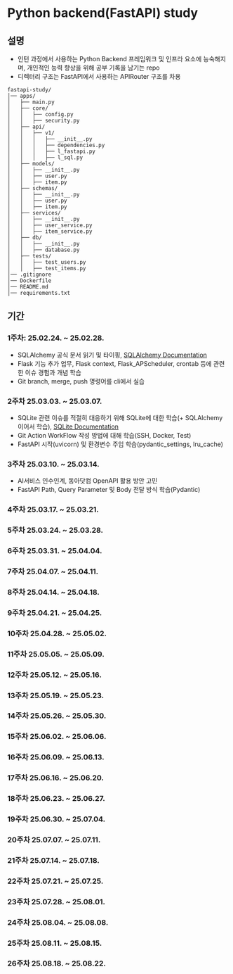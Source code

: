 # Python backend(FastAPI) study

## 설명
- 인턴 과정에서 사용하는 Python Backend 프레임워크 및 인프라 요소에 능숙해지며, 개인적인 능력 향상을 위해 공부 기록을 남기는 repo
- 디렉터리 구조는 FastAPI에서 사용하는 APIRouter 구조를 차용
``` Directory Structure
fastapi-study/
│── apps/
│   ├── main.py
│   ├── core/
│   │   ├── config.py
│   │   ├── security.py
│   ├── api/
│   │   ├── v1/
│   │   │   ├── __init__.py
│   │   │   ├── dependencies.py
│   │   │   ├── l_fastapi.py
│   │   │   ├── l_sql.py
│   ├── models/
│   │   ├── __init__.py
│   │   ├── user.py
│   │   ├── item.py
│   ├── schemas/
│   │   ├── __init__.py
│   │   ├── user.py
│   │   ├── item.py
│   ├── services/
│   │   ├── __init__.py
│   │   ├── user_service.py
│   │   ├── item_service.py
│   ├── db/
│   │   ├── __init__.py
│   │   ├── database.py
│   ├── tests/
│   │   ├── test_users.py
│   │   ├── test_items.py
│── .gitignore
│── Dockerfile
│── README.md
│── requirements.txt

```

## 기간
### 1주차: 25.02.24. ~ 25.02.28.
- SQLAlchemy 공식 문서 읽기 및 타이핑, [SQLAlchemy Documentation](https://docs.sqlalchemy.org/en/20/tutorial/index.html)
- Flask 기능 추가 업무, Flask context, Flask_APScheduler, crontab 등에 관련한 이슈 경험과 개념 학습
- Git branch, merge, push 명령어를 cli에서 실습

### 2주차 25.03.03. ~ 25.03.07.
- SQLite 관련 이슈를 적절히 대응하기 위해 SQLite에 대한 학습(+ SQLAlchemy 이어서 학습), [SQLite Documentation](https://www.sqlite.org/docs.html)
- Git Action WorkFlow 작성 방법에 대해 학습(SSH, Docker, Test)
- FastAPI 시작(uvicorn) 및 환경변수 주입 학습(pydantic_settings, lru_cache)

### 3주차 25.03.10. ~ 25.03.14.
- AI서비스 인수인계, 동아닷컴 OpenAPI 활용 방안 고민
- FastAPI Path, Query Parameter 및 Body 전달 방식 학습(Pydantic)

### 4주차 25.03.17. ~ 25.03.21.

### 5주차 25.03.24. ~ 25.03.28.

### 6주차 25.03.31. ~ 25.04.04.

### 7주차 25.04.07. ~ 25.04.11.

### 8주차 25.04.14. ~ 25.04.18.

### 9주차 25.04.21. ~ 25.04.25.

### 10주차 25.04.28. ~ 25.05.02.

### 11주차 25.05.05. ~ 25.05.09.

### 12주차 25.05.12. ~ 25.05.16.

### 13주차 25.05.19. ~ 25.05.23.

### 14주차 25.05.26. ~ 25.05.30.

### 15주차 25.06.02. ~ 25.06.06.

### 16주차 25.06.09. ~ 25.06.13.

### 17주차 25.06.16. ~ 25.06.20.

### 18주차 25.06.23. ~ 25.06.27.

### 19주차 25.06.30. ~ 25.07.04.

### 20주차 25.07.07. ~ 25.07.11.

### 21주차 25.07.14. ~ 25.07.18.

### 22주차 25.07.21. ~ 25.07.25.

### 23주차 25.07.28. ~ 25.08.01.

### 24주차 25.08.04. ~ 25.08.08.

### 25주차 25.08.11. ~ 25.08.15.

### 26주차 25.08.18. ~ 25.08.22.

